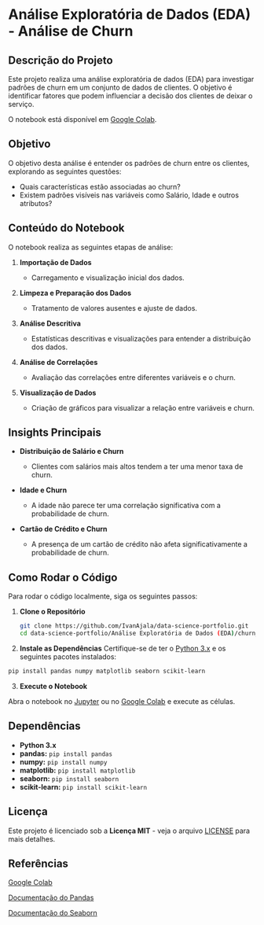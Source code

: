 # Análise Exploratória de Dados (EDA) - Análise de Churn

## Descrição do Projeto

Este projeto realiza uma análise exploratória de dados (EDA) para investigar padrões de churn em um conjunto de dados de clientes. O objetivo é identificar fatores que podem influenciar a decisão dos clientes de deixar o serviço.

O notebook está disponível em [Google Colab](https://github.com/IvanAjala/data-science-portfolio/tree/main/An%C3%A1lise%20Explorat%C3%B3ria%20de%20Dados%20(EDA)/churn_analysis/notebooks).

## Objetivo

O objetivo desta análise é entender os padrões de churn entre os clientes, explorando as seguintes questões:
- Quais características estão associadas ao churn?
- Existem padrões visíveis nas variáveis como Salário, Idade e outros atributos?

## Conteúdo do Notebook

O notebook realiza as seguintes etapas de análise:

1. **Importação de Dados**
   - Carregamento e visualização inicial dos dados.

2. **Limpeza e Preparação dos Dados**
   - Tratamento de valores ausentes e ajuste de dados.

3. **Análise Descritiva**
   - Estatísticas descritivas e visualizações para entender a distribuição dos dados.

4. **Análise de Correlações**
   - Avaliação das correlações entre diferentes variáveis e o churn.

5. **Visualização de Dados**
   - Criação de gráficos para visualizar a relação entre variáveis e churn.

## Insights Principais

- **Distribuição de Salário e Churn**
  - Clientes com salários mais altos tendem a ter uma menor taxa de churn.
  
- **Idade e Churn**
  - A idade não parece ter uma correlação significativa com a probabilidade de churn.

- **Cartão de Crédito e Churn**
  - A presença de um cartão de crédito não afeta significativamente a probabilidade de churn.

## Como Rodar o Código

Para rodar o código localmente, siga os seguintes passos:

1. **Clone o Repositório**
   ```bash
   git clone https://github.com/IvanAjala/data-science-portfolio.git
   cd data-science-portfolio/Análise Exploratória de Dados (EDA)/churn_analysis/notebooks

2. **Instale as Dependências**
  Certifique-se de ter o [Python 3.x]() e os seguintes pacotes instalados:
```bash
pip install pandas numpy matplotlib seaborn scikit-learn
```
3. **Execute o Notebook**

Abra o notebook no [Jupyter]() ou no [Google Colab]() e execute as células.

## Dependências

  - **Python 3.x**
  - **pandas:** `pip install pandas`
  - **numpy:** `pip install numpy`
  - **matplotlib:** `pip install matplotlib`  
  - **seaborn:** `pip install seaborn`
  - **scikit-learn:** `pip install scikit-learn`

## Licença

Este projeto é licenciado sob a **Licença MIT** - veja o arquivo [LICENSE](https://github.com/IvanAjala/data-science-portfolio/blob/main/LICENSE) para mais detalhes.

## Referências

[Google Colab]()

[Documentação do Pandas]()

[Documentação do Seaborn]()
